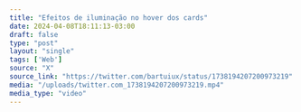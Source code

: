 ```yaml
---
title: "Efeitos de iluminação no hover dos cards"
date: 2024-04-08T18:11:13-03:00
draft: false
type: "post"
layout: "single"
tags: ['Web']
source: "X"
source_link: "https://twitter.com/bartuiux/status/1738194207200973219"
media: "/uploads/twitter.com_1738194207200973219.mp4"
media_type: "video"
---
```


